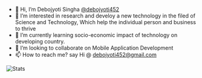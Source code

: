 - 👋 Hi, I’m Debojyoti Singha [@debojyoti452](https://github.com/debojyoti452/SwingTechnologies452)
- 👀 I’m interested in research and develoy a new technology in the filed of Science and Technology, Which help the individual person and business to thrive
- 🌱 I’m currently learning socio-economic impact of technology on developing country. 
- 💞️ I’m looking to collaborate on Mobile Application Development
- 📫 How to reach me? say Hi @ debojyoti452@gmail.com


![Stats](https://github-readme-stats.vercel.app/api?username=debojyoti452&&show_icons=true&include_all_commits=true&title_color=ffffff&count_private=true&theme=highcontrast)
